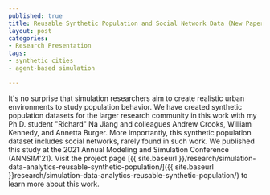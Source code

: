 ```yaml
--- 
published: true
title: Reusable Synthetic Population and Social Network Data (New Paper!) 
layout: post
categories: 
- Research Presentation
tags:
- synthetic cities
- agent-based simulation

---
```


It's no surprise that simulation researchers aim to create realistic urban environments to study population behavior. We have created synthetic population datasets for the larger research community in this work with my Ph.D. student "Richard" Na Jiang and colleagues Andrew Crooks, William Kennedy, and Annetta Burger. More importantly, this synthetic population dataset includes social networks, rarely found in such work. We published this study at the 2021 Annual Modeling and Simulation Conference (ANNSIM'21).
Visit the project page [{{ site.baseurl }}/research/simulation-data-analytics-reusable-synthetic-population/]({{ site.baseurl }}research/simulation-data-analytics-reusable-synthetic-population/) to learn more about this work.





